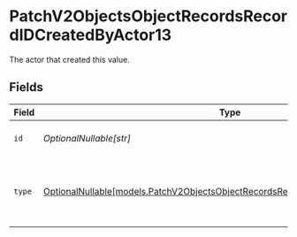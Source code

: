 # PatchV2ObjectsObjectRecordsRecordIDCreatedByActor13

The actor that created this value.


## Fields

| Field                                                                                                                                                    | Type                                                                                                                                                     | Required                                                                                                                                                 | Description                                                                                                                                              |
| -------------------------------------------------------------------------------------------------------------------------------------------------------- | -------------------------------------------------------------------------------------------------------------------------------------------------------- | -------------------------------------------------------------------------------------------------------------------------------------------------------- | -------------------------------------------------------------------------------------------------------------------------------------------------------- |
| `id`                                                                                                                                                     | *OptionalNullable[str]*                                                                                                                                  | :heavy_minus_sign:                                                                                                                                       | An ID to identify the actor.                                                                                                                             |
| `type`                                                                                                                                                   | [OptionalNullable[models.PatchV2ObjectsObjectRecordsRecordIDCreatedByActorType13]](../models/patchv2objectsobjectrecordsrecordidcreatedbyactortype13.md) | :heavy_minus_sign:                                                                                                                                       | The type of actor. [Read more information on actor types here](/docs/actors).                                                                            |